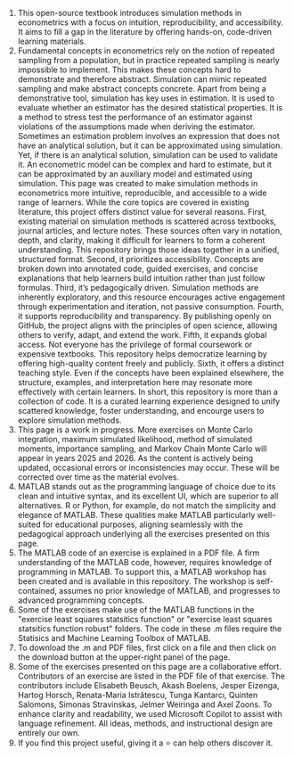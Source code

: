 1. This open-source textbook introduces simulation methods in econometrics with a focus on intuition, reproducibility, and accessibility. It aims to fill a gap in the literature by offering hands-on, code-driven learning materials.
2. Fundamental concepts in econometrics rely on the notion of repeated sampling from a population, but in practice repeated sampling is nearly impossible to implement. This makes these concepts hard to demonstrate and therefore abstract. Simulation can mimic repeated sampling and make abstract concepts concrete. Apart from being a demonstrative tool, simulation has key uses in estimation. It is used to evaluate whether an estimator has the desired statistical properties. It is a method to stress test the performance of an estimator against violations of the assumptions made when deriving the estimator. Sometimes an estimation problem involves an expression that does not have an analytical solution, but it can be approximated using simulation. Yet, if there is an analytical solution, simulation can be used to validate it. An econometric model can be complex and hard to estimate, but it can be approximated by an auxiliary model and estimated using simulation. This page was created to make simulation methods in econometrics more intuitive, reproducible, and accessible to a wide range of learners. While the core topics are covered in existing literature, this project offers distinct value for several reasons. First, existing material on simulation methods is scattered across textbooks, journal articles, and lecture notes. These sources often vary in notation, depth, and clarity, making it difficult for learners to form a coherent understanding. This repository brings those ideas together in a unified, structured format. Second, it prioritizes accessibility. Concepts are broken down into annotated code, guided exercises, and concise explanations that help learners build intuition rather than just follow formulas. Third, it’s pedagogically driven. Simulation methods are inherently exploratory, and this resource encourages active engagement through experimentation and iteration, not passive consumption. Fourth, it supports reproducibility and transparency. By publishing openly on GitHub, the project aligns with the principles of open science, allowing others to verify, adapt, and extend the work. Fifth, it expands global access. Not everyone has the privilege of formal coursework or expensive textbooks. This repository helps democratize learning by offering high-quality content freely and publicly. Sixth, it offers a distinct teaching style. Even if the concepts have been explained elsewhere, the structure, examples, and interpretation here may resonate more effectively with certain learners. In short, this repository is more than a collection of code. It is a curated learning experience designed to unify scattered knowledge, foster understanding, and encourge users to explore simulation methods.
3. This page is a work in progress. More exercises on Monte Carlo integration, maximum simulated likelihood, method of simulated moments, importance sampling, and Markov Chain Monte Carlo will appear in years 2025 and 2026. As the content is actively being updated, occasional errors or inconsistencies may occur. These will be corrected over time as the material evolves.
4. MATLAB stands out as the programming language of choice due to its clean and intuitive syntax, and its excellent UI, which are superior to all alternatives. R or Python, for example, do not match the simplicity and elegance of MATLAB. These qualities make MATLAB particularly well-suited for educational purposes, aligning seamlessly with the pedagogical approach underlying all the exercises presented on this page.
5. The MATLAB code of an exercise is explained in a PDF file. A firm understanding of the MATLAB code, however, requires knowledge of programming in MATLAB. To support this, a MATLAB workshop has been created and is available in this repository. The workshop is self-contained, assumes no prior knowledge of MATLAB, and progresses to advanced programming concepts.
6. Some of the exercises make use of the MATLAB functions in the "exercise least squares statsitics function" or "exercise least squares statsitics function robust" folders. The code in these .m files require the Statisics and Machine Learning Toolbox of MATLAB.
7. To download the .m and PDF files, first click on a file and then click on the download button at the upper-right panel of the page.
8. Some of the exercises presented on this page are a collaborative effort. Contributors of an exercise are listed in the PDF file of that exercise. The contributors include Elisabeth Beusch, Akash Boelens, Jesper Eizenga, Hartog Horsch, Renata-Maria Istrătescu, Tunga Kantarcı, Quinten Salomons, Simonas Stravinskas, Jelmer Weiringa and Axel Zoons. To enhance clarity and readability, we used Microsoft Copilot to assist with language refinement. All ideas, methods, and instructional design are entirely our own.
9. If you find this project useful, giving it a ⭐ can help others discover it.
